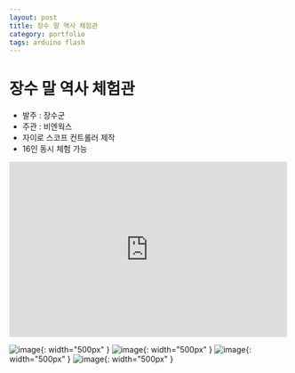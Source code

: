 ```yaml
---
layout: post
title: 장수 말 역사 체험관
category: portfolio
tags: arduino flash
---
```


# 장수 말 역사 체험관
* 발주 : 장수군
* 주관 : 비엔웍스
* 자이로 스코프 컨트롤러 제작
* 16인 동시 체험 가능

<iframe width="500" height="315" src="https://www.youtube.com/embed/8ZRkym6WjeY?si=H2fyb_D0v1p11zrV" title="YouTube video player" frameborder="0" allow="accelerometer; autoplay; clipboard-write; encrypted-media; gyroscope; picture-in-picture; web-share" allowfullscreen></iframe>

![image](https://github.com/gunug/gunug.github.io/assets/52345276/e269280c-8f4a-40b9-ade0-15fca49bf850){: width="500px" }
![image](https://github.com/gunug/gunug.github.io/assets/52345276/989bdd47-d976-4d03-a98c-ecd2167011b9){: width="500px" }
![image](https://github.com/gunug/gunug.github.io/assets/52345276/e6566403-247a-4fd8-a2dd-3f1090748aa5){: width="500px" }
![image](https://github.com/gunug/gunug.github.io/assets/52345276/c3470e4c-ee07-445a-95a7-ea13204afd3b){: width="500px" }
